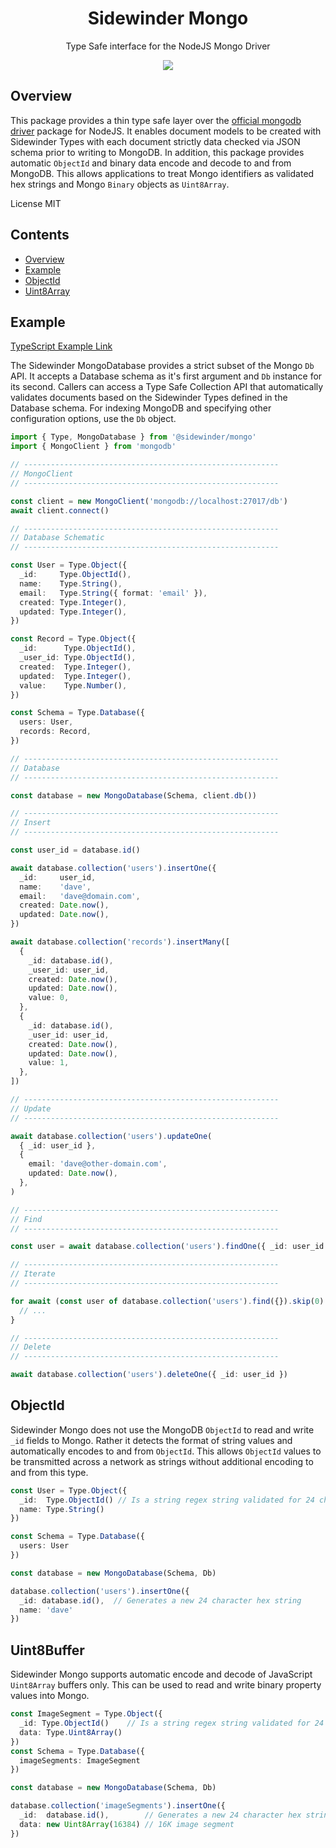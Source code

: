 <div align='center'>

<h1>Sidewinder Mongo</h1>

<p>Type Safe interface for the NodeJS Mongo Driver</p>

[<img src="https://img.shields.io/npm/v/@sidewinder/mongo?label=%40sidewinder%2Fmongo">](https://www.npmjs.com/package/@sidewinder/mongo)

</div>

## Overview

This package provides a thin type safe layer over the [official mongodb driver](https://www.npmjs.com/package/mongodb) package for NodeJS. It enables document models to be created with Sidewinder Types with each document strictly data checked via JSON schema prior to writing to MongoDB. In addition, this package provides automatic `ObjectId` and binary data encode and decode to and from MongoDB. This allows applications to treat Mongo identifiers as validated hex strings and Mongo `Binary` objects as `Uint8Array`.

License MIT

## Contents

- [Overview](#Overview)
- [Example](#Example)
- [ObjectId](#ObjectId)
- [Uint8Array](#Uint8Array)

## Example

[TypeScript Example Link](https://www.typescriptlang.org/play?#code/JYWwDg9gTgLgBAbzgWQgOwOYQCIEMa4BGuAzgKYA0cAKgJ5hlwC+cAZlBCHAOQACJwACZkA7sDTCoAehDos3AFChIsRCjkQAwgBtgZNPBbtOPWZgiDCihVKlwAtI6fOXrt+4+fHNu6nM69Ax8HL1Cw8NcFBQBjdBJ4aN19eABeODRRdX8kgwAKbjMsSwAuW20IaNxtAAsIeOKAJgB2AAYARiapS24ASgVcEVxgBJyYADpYtAzomFy+4IjFpY9gvAJicjgAZWjqshB8YGiF5dPTqMn4uABVcig4NLoGMYB5QgArMhnchAU4OAA+kJiv9QU8yK8Pl8YABJQRzCh-dK4EBkEFg+gQrYwKDiDAIpH7IbadE0TFjbG4zA-NjQA4wEHcInAbTcZg9RH-aJQMj4MiCEHgsYwgxkDBkKAE-4AVzAgj5ArJzxFMDFEoJTHml3gACUvtBBA8lRC3p9vr9-kDFaD-kLTdC4VLAdK7lbBeT7TNHRykdzearrUKVWrJT6ZXKFeig6LxaHOXAAG5VaVom1CgBy0pAhHVPs1Fzi8B2ewORqFayIpDIPyRLolJBBtwl8Z5sSgggbcD1bcEiPzJzOg-Cq3wlfIA6Hk5WMULcHl6yrRoyIiyWArG2rxaJVESgXGljm81sISnp8ix5FdxgE7Pt4LaCudagVqN87HEKEcyiAyG8DfG4mCBtG0aFgHQfInxIXoxnEK8XgyGtLWBG04CfK14zQFFU1Bbh5QTMhuHjZkSRwvCyF4QROCGNBAJAQjfR5SM4DWCE0AgEQnVled+RBFixjYji83mH9hjnUcANiYDQPA7hWwNKCehgh8JRgZBcDQWhcgAbSRC1QTdMSF3IGD4TDfS0OQizeyRLlGIDXi+X49inXDbjFT4gSXMTZNUxaeMmHjPSkMVf8qxMryASskErPjWz-R45jHM8szXKYjznJS7ztBTEE2n8xEAF0jzsW9Su8Y9rgjVUbzKydv0GUTQuMySQJmMC0Agu4FLGLi+Xg6tdMBSzXSEZhApsuBiMZMjeAgGA9igexKIOcRaPom1evsxLVScwT8oUYqT1qqdggAMXEQQauOs570fO4jREv9xLClrpI67hIOg1gLv6mkDKs9komPa7T2CGFVSgPkrpBpYolYaA4EeuBcm1VD7ogVhDPfQCpLamTPsU76JB+TUxhIABrYAwFyFpFIIcnqzaWmekQJFjzGDmFCYIGSphodVjIEDquBvnB3q38sYkoDWpgdrOvraDhCFshfqQf6RsNTUgA)

The Sidewinder MongoDatabase provides a strict subset of the Mongo `Db` API. It accepts a Database schema as it's first argument and `Db` instance for its second. Callers can access a Type Safe Collection API that automatically validates documents based on the Sidewinder Types defined in the Database schema. For indexing MongoDB and specifying other configuration options, use the `Db` object.

```typescript
import { Type, MongoDatabase } from '@sidewinder/mongo'
import { MongoClient } from 'mongodb'

// ---------------------------------------------------------
// MongoClient
// ---------------------------------------------------------

const client = new MongoClient('mongodb://localhost:27017/db')
await client.connect()

// ---------------------------------------------------------
// Database Schematic
// ---------------------------------------------------------

const User = Type.Object({
  _id:     Type.ObjectId(),
  name:    Type.String(),
  email:   Type.String({ format: 'email' }),
  created: Type.Integer(),
  updated: Type.Integer(),
})

const Record = Type.Object({
  _id:      Type.ObjectId(),
  _user_id: Type.ObjectId(),
  created:  Type.Integer(),
  updated:  Type.Integer(),
  value:    Type.Number(),
})

const Schema = Type.Database({
  users: User,
  records: Record,
})

// ---------------------------------------------------------
// Database
// ---------------------------------------------------------

const database = new MongoDatabase(Schema, client.db())

// ---------------------------------------------------------
// Insert
// ---------------------------------------------------------

const user_id = database.id()

await database.collection('users').insertOne({
  _id:     user_id,
  name:    'dave',
  email:   'dave@domain.com',
  created: Date.now(),
  updated: Date.now(),
})

await database.collection('records').insertMany([
  {
    _id: database.id(),
    _user_id: user_id,
    created: Date.now(),
    updated: Date.now(),
    value: 0,
  },
  {
    _id: database.id(),
    _user_id: user_id,
    created: Date.now(),
    updated: Date.now(),
    value: 1,
  },
])

// ---------------------------------------------------------
// Update
// ---------------------------------------------------------

await database.collection('users').updateOne(
  { _id: user_id },
  {
    email: 'dave@other-domain.com',
    updated: Date.now(),
  },
)

// ---------------------------------------------------------
// Find
// ---------------------------------------------------------

const user = await database.collection('users').findOne({ _id: user_id })

// ---------------------------------------------------------
// Iterate
// ---------------------------------------------------------

for await (const user of database.collection('users').find({}).skip(0).take(10)) {
  // ...
}

// ---------------------------------------------------------
// Delete
// ---------------------------------------------------------

await database.collection('users').deleteOne({ _id: user_id })
```

## ObjectId

Sidewinder Mongo does not use the MongoDB `ObjectId` to read and write `_id` fields to Mongo. Rather it detects the format of string values and automatically encodes to and from `ObjectId`. This allows `ObjectId` values to be transmitted across a network as strings without additional encoding to and from this type.

```typescript
const User = Type.Object({
  _id:  Type.ObjectId() // Is a string regex string validated for 24 character hex strings values
  name: Type.String()
})

const Schema = Type.Database({
  users: User
})

const database = new MongoDatabase(Schema, Db)

database.collection('users').insertOne({
  _id: database.id(),  // Generates a new 24 character hex string
  name: 'dave'
})
```

## Uint8Buffer

Sidewinder Mongo supports automatic encode and decode of JavaScript `Uint8Array` buffers only. This can be used to read and write binary property values into Mongo.

```typescript
const ImageSegment = Type.Object({
  _id: Type.ObjectId()    // Is a string regex string validated for 24 character hex strings values
  data: Type.Uint8Array()
})
const Schema = Type.Database({
  imageSegments: ImageSegment
})

const database = new MongoDatabase(Schema, Db)

database.collection('imageSegments').insertOne({
  _id:  database.id(),        // Generates a new 24 character hex string
  data: new Uint8Array(16384) // 16K image segment
})

```